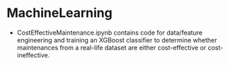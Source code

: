 # MachineLearning

- CostEffectiveMaintenance.ipynb contains code for data/feature engineering and training an XGBoost classifier to determine whether maintenances from a real-life dataset are either cost-effective or cost-ineffective.
